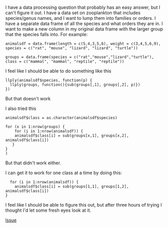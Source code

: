 I have a data processing question that probably has an easy answer, but I can't figure it out. I have a data set on zooplankton that includes species/genus names, and I want to lump them into families or orders. I have a separate data frame of all the species and what orders they are in. I want to make a new column in my original data frame with the larger group that the species falls into. For example:

```
animalsdf = data.frame(length = c(5,4,3,5,6), weight = c(3,4,5,6,9), species = c("rat", "mouse", "lizard", "lizard", "turtle"))

groups = data.frame(species = c("rat","mouse","lizard","turtle"), class = c("mammal", "mammal", "reptile", "reptile"))
```
I feel like I should be able to do something like this

```
llply(animalsdf$species, function(p) {
  llply(groups, function(){sub(groups[,1], groups[,2], p)})
})
```

But that doesn't work

I also tried this

```
animalsdf$class = as.character(animalsdf$species)

for (x in 1:nrow(groups) {
    for (i in 1:nrow(animalsdf)) {
    animalsdf$class[i] = sub(groups[x,1], groups[x,2], animalsdf$class[i])
   }
}
)
```

But that didn't work either.

I can get it to work for one class at a time by doing this:

```
  for (i in 1:nrow(animalsdf)) {
    animalsdf$class[i] = sub(groups[1,1], groups[1,2], animalsdf$class[i])
}
```

I feel like I should be able to figure this out, but after three hours of trying I thought I'd let some fresh eyes look at it.

[Issue](https://github.com/noamross/zero-dependency-problems/issues/4)

